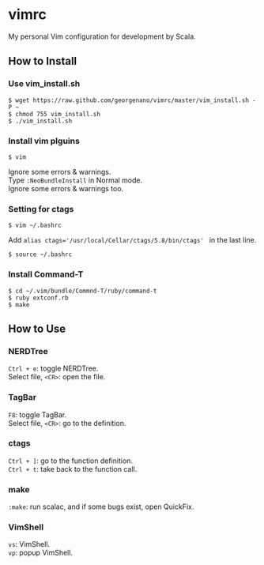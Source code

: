 vimrc
======================
My personal Vim configuration for development by Scala.  

How to Install
------
### Use vim_install.sh ###
    $ wget https://raw.github.com/georgenano/vimrc/master/vim_install.sh -P ~
    $ chmod 755 vim_install.sh
    $ ./vim_install.sh  

### Install vim plguins ###
    $ vim 

Ignore some errors & warnings.  
Type `:NeoBundleInstall` in Normal mode.  
Ignore some errors & warnings too.
 
### Setting for ctags ###
    $ vim ~/.bashrc

Add `alias ctags='/usr/local/Cellar/ctags/5.8/bin/ctags' ` in the last line.  

    $ source ~/.bashrc

### Install Command-T ###
    $ cd ~/.vim/bundle/Commnd-T/ruby/command-t
    $ ruby extconf.rb
    $ make

How to Use
----------------
### NERDTree ###
`Ctrl + e`: toggle NERDTree.  
Select file, `<CR>`: open the file.  

### TagBar ###
`F8`: toggle TagBar.  
Select file, `<CR>`: go to the definition.  

### ctags ###
`Ctrl + ]`: go to the function definition.  
`Ctrl + t`: take back to the function call.  

### make  ###
`:make`: run scalac, and if some bugs exist, open QuickFix.  

### VimShell ###
`vs`: VimShell.  
`vp`: popup VimShell.  
